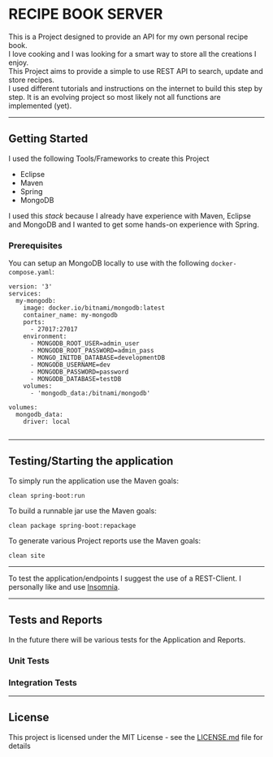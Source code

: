 # RECIPE BOOK SERVER

This is a Project designed to provide an API for my own personal recipe book.  
I love cooking and I was looking for a smart way to store all the creations I enjoy.  
This Project aims to provide a simple to use REST API to search, update and store recipes.  
I used different tutorials and instructions on the internet to build this step by step. It is an evolving project so most likely not all functions are implemented (yet).  

---
## Getting Started

I used the following Tools/Frameworks to create this Project
+ Eclipse
+ Maven
+ Spring
+ MongoDB 

I used this *stack* because I already have experience with Maven, Eclipse and MongoDB and I wanted to get some hands-on experience with Spring.

### Prerequisites

You can setup an MongoDB locally to use with the following ```docker-compose.yaml```: 
```
version: '3'
services:
  my-mongodb:
    image: docker.io/bitnami/mongodb:latest
    container_name: my-mongodb
    ports:
      - 27017:27017
    environment:
      - MONGODB_ROOT_USER=admin_user
      - MONGODB_ROOT_PASSWORD=admin_pass
      - MONGO_INITDB_DATABASE=developmentDB
      - MONGODB_USERNAME=dev
      - MONGODB_PASSWORD=password
      - MONGODB_DATABASE=testDB
    volumes:
      - 'mongodb_data:/bitnami/mongodb'

volumes:
  mongodb_data:
    driver: local
 
```

---
## Testing/Starting the application

To simply run the application use the Maven goals:
```
clean spring-boot:run
```
To build a runnable jar use the Maven goals:
```
clean package spring-boot:repackage
```
To generate various Project reports use the Maven goals:
```
clean site
```
---
To test the application/endpoints I suggest the use of a REST-Client. I personally like and use [Insomnia](https://insomnia.rest/).  
 
---
## Tests and Reports

In the future there will be various tests for the Application and Reports. 

### Unit Tests
### Integration Tests
---
## License
This project is licensed under the MIT License - see the [LICENSE.md](LICENSE.md) file for details

